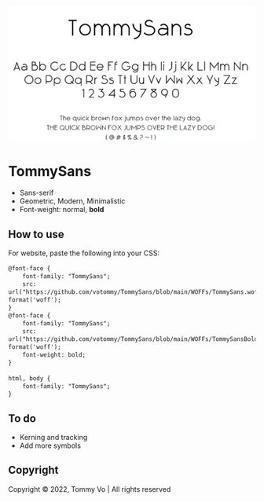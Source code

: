 ![preview](preview.png)

# TommySans
- Sans-serif
- Geometric, Modern, Minimalistic
- Font-weight: normal, **bold**

## How to use
For website, paste the following into your CSS:
```
@font-face {
    font-family: "TommySans";
    src: url("https://github.com/votommy/TommySans/blob/main/WOFFs/TommySans.woff") format('woff');
}
@font-face {
    font-family: "TommySans";
    src: url("https://github.com/votommy/TommySans/blob/main/WOFFs/TommySansBold.woff") format('woff');
    font-weight: bold;
}

html, body {
    font-family: "TommySans";
}
```

## To do
- Kerning and tracking
- Add more symbols

## Copyright
Copyright © 2022, Tommy Vo | All rights reserved
